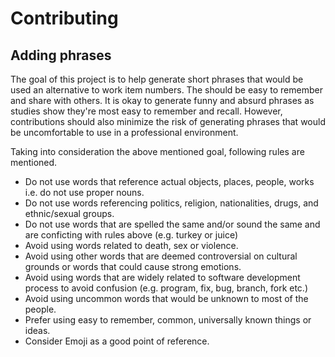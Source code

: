 # Contributing

## Adding phrases

The goal of this project is to help generate short phrases that would be used an alternative to work item numbers. The should be easy to remember and share with others. It is okay to generate funny and absurd phrases as studies show they're most easy to remember and recall. However, contributions should also minimize the risk of generating phrases that would be uncomfortable to use in a professional environment.

Taking into consideration the above mentioned goal, following rules are mentioned.

* Do not use words that reference actual objects, places, people, works i.e. do not use proper nouns.
* Do not use words referencing politics, religion, nationalities, drugs, and ethnic/sexual groups.
* Do not use words that are spelled the same and/or sound the same and are conficting with rules above (e.g. turkey or juice)
* Avoid using words related to death, sex or violence.
* Avoid using other words that are deemed controversial on cultural grounds or words that could cause strong emotions.
* Avoid using words that are widely related to software development process to avoid confusion (e.g. program, fix, bug, branch, fork etc.)
* Avoid using uncommon words that would be unknown to most of the people.
* Prefer using easy to remember, common, universally known things or ideas.
* Consider Emoji as a good point of reference.
